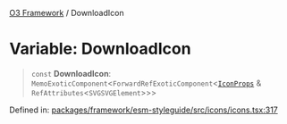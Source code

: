 [O3 Framework](../API.md) / DownloadIcon

# Variable: DownloadIcon

> `const` **DownloadIcon**: `MemoExoticComponent`\<`ForwardRefExoticComponent`\<[`IconProps`](../type-aliases/IconProps.md) & `RefAttributes`\<`SVGSVGElement`\>\>\>

Defined in: [packages/framework/esm-styleguide/src/icons/icons.tsx:317](https://github.com/openmrs/openmrs-esm-core/blob/main/packages/framework/esm-styleguide/src/icons/icons.tsx#L317)
